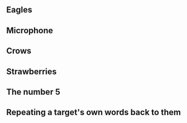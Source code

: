 ## Eagles

## Microphone

## Crows

## Strawberries

## The number 5

## Repeating a target's own words back to them

